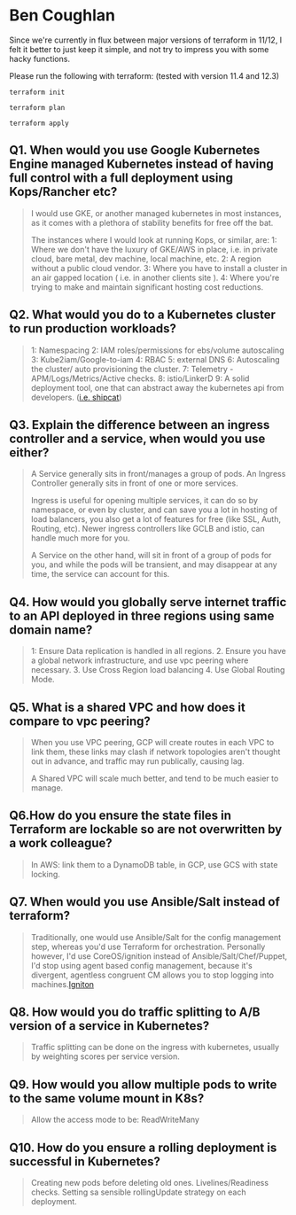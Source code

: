 # Ben Coughlan 

Since we're currently in flux between major versions of terraform in 11/12, I felt it better to just keep it simple, and not try to impress you with some hacky functions. 

Please run the following with terraform: (tested with version 11.4 and 12.3)
```
terraform init

terraform plan

terraform apply

```

## Q1.  When would you use Google Kubernetes Engine managed Kubernetes instead of having full control with a full deployment using Kops/Rancher etc?

> I would use GKE, or another managed kubernetes in most instances, as
> it comes with a plethora of stability benefits for free off the bat. 
> 
> The instances where I would look at running Kops, or similar, are:  1:
> Where we don't have the luxury of GKE/AWS in place, i.e. in private
> cloud, bare metal, dev machine, local machine, etc.  2: A region
> without a public cloud vendor. 3: Where you have to install a cluster
> in an air gapped location ( i.e. in another clients site ). 4: Where
> you're trying to make and maintain significant hosting cost
> reductions.

## Q2.  What would you do to a Kubernetes cluster to run production workloads?

> 1: Namespacing 2: IAM roles/permissions for ebs/volume autoscaling 3:
> Kube2iam/Google-to-iam 4: RBAC 5: external DNS 6: Autoscaling the
> cluster/ auto provisioning the cluster.  7: Telemetry -
> APM/Logs/Metrics/Active checks.  8: istio/LinkerD 9: A solid
> deployment tool, one that can abstract away the kubernetes api from
> developers. ([i.e.
> shipcat](https://github.com/Babylonpartners/shipcat))



## Q3.   Explain the difference between an ingress controller and a service, when would you use either?

> A Service generally sits in front/manages a group of pods.  An Ingress
> Controller generally sits in front of one or more services. 
> 
> Ingress is useful for opening multiple services, it can do so by
> namespace, or even by cluster, and can save you a lot in hosting of
> load balancers, you also get a lot of features for free (like SSL,
> Auth, Routing, etc). Newer ingress controllers like GCLB and istio,
> can handle much more for you. 
> 
> A Service on the other hand, will sit in front of a group of pods for
> you, and while the pods will be transient, and may disappear at any
> time, the service can account for this.

## Q4.    How would you globally serve internet traffic to an API deployed in three regions using same domain name?

> 1: Ensure Data replication is handled in all regions. 
> 2. Ensure you have a global network infrastructure, and use vpc peering where necessary. 
> 3. Use Cross Region load balancing 
> 4. Use Global Routing Mode.

## Q5. What is a shared VPC and how does it compare to vpc peering?

> When you use VPC peering, GCP will create routes in each VPC to link
> them, these links may clash if network topologies aren't thought out
> in advance, and traffic may run publically, causing lag. 
> 
> A Shared VPC will scale much better, and tend to be much easier to
> manage.


## Q6.How do you ensure the state files in Terraform are lockable so are not overwritten by a work colleague?

> In AWS: link them to a DynamoDB table, in GCP, use GCS with state
> locking.

## Q7.  When would you use Ansible/Salt instead of terraform?

> Traditionally, one would use Ansible/Salt for the config management
> step, whereas you'd use Terraform for orchestration. Personally
> however, I'd use CoreOS/ignition instead of Ansible/Salt/Chef/Puppet,
> I'd stop using agent based config management, because it's divergent,
> agentless congruent CM allows you to stop logging into
> machines.[Igniton](https://coreos.com/ignition/docs/latest/)


## Q8. How would you do traffic splitting to A/B version of a service in Kubernetes?

> Traffic splitting can be done on the ingress with kubernetes, usually
> by weighting scores per service  version.


## Q9.  How would you allow multiple pods to write to the same volume mount in K8s?

> Allow the access mode to be: ReadWriteMany

## Q10. How do you ensure a rolling deployment is successful in Kubernetes?

> Creating new pods before deleting old ones.  Livelines/Readiness
> checks.  Setting sa sensible rollingUpdate strategy on each
> deployment.

